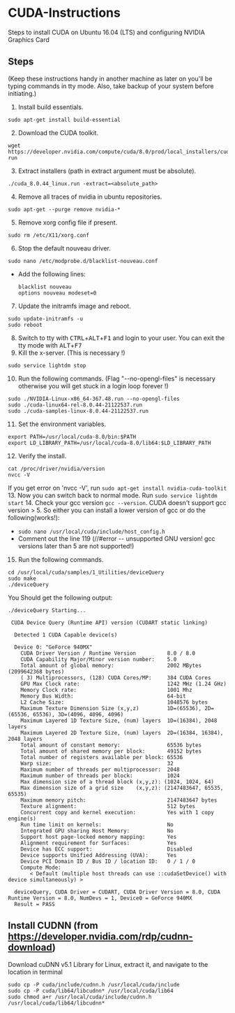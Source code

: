 # CUDA-Instructions
Steps to install CUDA on Ubuntu 16.04 (LTS) and configuring NVIDIA Graphics Card

## Steps

(Keep these instructions handy in another machine as later on you'll be typing commands in tty mode. Also, take backup of your system before initiating.)

1. Install build essentials.

  ```
  sudo apt-get install build-essential
  ```
2. Download the CUDA toolkit.

  ```
  wget https://developer.nvidia.com/compute/cuda/8.0/prod/local_installers/cuda_8.0.44_linux-run
  ```
3. Extract installers (path in extract argument must be absolute).

  ```
  ./cuda_8.0.44_linux.run -extract=<absolute_path>
  ```
4. Remove all traces of nvidia in ubuntu repositories.

  ```
  sudo apt-get --purge remove nvidia-*
  ```
5. Remove xorg config file if present.

  ```
  sudo rm /etc/X11/xorg.conf
  ```
6. Stop the default nouveau driver.

  ```
  sudo nano /etc/modprobe.d/blacklist-nouveau.conf
  ```
  * Add the following lines:
  
    ```
    blacklist nouveau
    options nouveau modeset=0
    ```
7. Update the initramfs image and reboot.

  ```
  sudo update-initramfs -u
  sudo reboot
  ```
8. Switch to tty with <kbd>CTRL</kbd>+<kbd>ALT</kbd>+<kbd>F1</kbd> and login to your user. You can exit the tty mode with <kbd>ALT</kbd>+<kbd>F7</kbd>
9. Kill the x-server. (This is necessary !)

  ```
  sudo service lightdm stop
  ```
10. Run the following commands. (Flag "--no-opengl-files" is necessary otherwise you will get stuck in a login loop forever !)

  ```
  sudo ./NVIDIA-Linux-x86_64-367.48.run --no-opengl-files
  sudo ./cuda-linux64-rel-8.0.44-21122537.run
  sudo ./cuda-samples-linux-8.0.44-21122537.run
  ```
11. Set the environment variables.

  ```
  export PATH=/usr/local/cuda-8.0/bin:$PATH
  export LD_LIBRARY_PATH=/usr/local/cuda-8.0/lib64:$LD_LIBRARY_PATH
  ```
12. Verify the install.

  ```
  cat /proc/driver/nvidia/version
  nvcc -V
  ```
  If you get error on 'nvcc -V', run ```sudo apt-get install nvidia-cuda-toolkit```
13. Now you can switch back to normal mode. Run ```sudo service lightdm start```
14. Check your gcc version ```gcc --version```. CUDA doesn't support gcc version > 5. So either you can install a lower version of gcc or do the following(works!):
  * ```sudo nano /usr/local/cuda/include/host_config.h```
  * Comment out the line 119 (//#error -- unsupported GNU version! gcc versions later than 5 are not supported!)

15. Run the following commands.

  ```
  cd /usr/local/cuda/samples/1_Utilities/deviceQuery
  sudo make
  ./deviceQuery
  ```
  You Should get the following output:
  ```
  ./deviceQuery Starting...

   CUDA Device Query (Runtime API) version (CUDART static linking)

    Detected 1 CUDA Capable device(s)

    Device 0: "GeForce 940MX"
      CUDA Driver Version / Runtime Version          8.0 / 8.0
      CUDA Capability Major/Minor version number:    5.0
      Total amount of global memory:                 2002 MBytes (2099642368 bytes)
      ( 3) Multiprocessors, (128) CUDA Cores/MP:     384 CUDA Cores
      GPU Max Clock rate:                            1242 MHz (1.24 GHz)
      Memory Clock rate:                             1001 Mhz
      Memory Bus Width:                              64-bit
      L2 Cache Size:                                 1048576 bytes
      Maximum Texture Dimension Size (x,y,z)         1D=(65536), 2D=(65536, 65536), 3D=(4096, 4096, 4096)
      Maximum Layered 1D Texture Size, (num) layers  1D=(16384), 2048 layers
      Maximum Layered 2D Texture Size, (num) layers  2D=(16384, 16384), 2048 layers
      Total amount of constant memory:               65536 bytes
      Total amount of shared memory per block:       49152 bytes
      Total number of registers available per block: 65536
      Warp size:                                     32
      Maximum number of threads per multiprocessor:  2048
      Maximum number of threads per block:           1024
      Max dimension size of a thread block (x,y,z): (1024, 1024, 64)
      Max dimension size of a grid size    (x,y,z): (2147483647, 65535, 65535)
      Maximum memory pitch:                          2147483647 bytes
      Texture alignment:                             512 bytes
      Concurrent copy and kernel execution:          Yes with 1 copy engine(s)
      Run time limit on kernels:                     No
      Integrated GPU sharing Host Memory:            No
      Support host page-locked memory mapping:       Yes
      Alignment requirement for Surfaces:            Yes
      Device has ECC support:                        Disabled
      Device supports Unified Addressing (UVA):      Yes
      Device PCI Domain ID / Bus ID / location ID:   0 / 1 / 0
      Compute Mode:
         < Default (multiple host threads can use ::cudaSetDevice() with device simultaneously) >

    deviceQuery, CUDA Driver = CUDART, CUDA Driver Version = 8.0, CUDA Runtime Version = 8.0, NumDevs = 1, Device0 = GeForce 940MX
    Result = PASS
  ```

## Install CUDNN (from https://developer.nvidia.com/rdp/cudnn-download)

Download cuDNN v5.1 Library for Linux, extract it, and navigate to the location in terminal
  ```
  sudo cp -P cuda/include/cudnn.h /usr/local/cuda/include
  sudo cp -P cuda/lib64/libcudnn* /usr/local/cuda/lib64
  sudo chmod a+r /usr/local/cuda/include/cudnn.h /usr/local/cuda/lib64/libcudnn*
  ```
